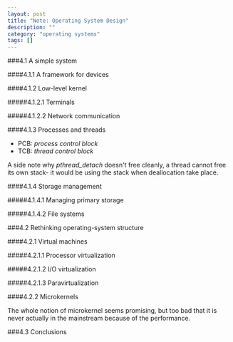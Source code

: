 ```yaml
---
layout: post
title: "Note: Operating System Design"
description: ""
category: "operating systems"
tags: []
---
```


###4.1 A simple system

####4.1.1 A framework for devices

####4.1.2 Low-level kernel

#####4.1.2.1 Terminals

#####4.1.2.2 Network communication

####4.1.3 Processes and threads

- PCB: _process control block_
- TCB: _thread control block_

A side note why _pthread_detach_ doesn't free cleanly, a thread cannot free its own stack- it would be using the stack when deallocation take place.

####4.1.4 Storage management

#####4.1.4.1 Managing primary storage

#####4.1.4.2 File systems

###4.2 Rethinking operating-system structure

####4.2.1 Virtual machines

#####4.2.1.1 Processor virtualization

#####4.2.1.2 I/O virtualization

#####4.2.1.3 Paravirtualization

####4.2.2 Microkernels

The whole notion of microkernel seems promising, but too bad that it is never actually in the mainstream because of the performance.

###4.3 Conclusions
